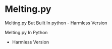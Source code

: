 # Melting.py
Melting.py But Built In python - Harmless Version

Melting.py In Python
- Harmless Version
